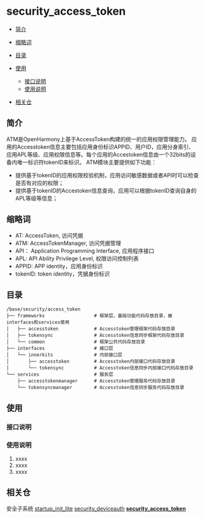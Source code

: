 # security_access_token<a name="ZH-CN_TOPIC_0000001101239136"></a>

-   [简介](#section11660541593)
-   [缩略词](#section161941989596)
-   [目录](#section119744591305)
-   [使用](#section137768191623)
    -   [接口说明](#section1551164914237)
    -   [使用说明](#section129654513264)

-   [相关仓](#section1371113476307)

## 简介<a name="section11660541593"></a>

ATM是OpenHarmony上基于AccessToken构建的统一的应用权限管理能力。
应用的Accesstoken信息主要包括应用身份标识APPID、用户ID，应用分身索引、应用APL等级、应用权限信息等。每个应用的Accestoken信息由一个32bits的设备内唯一标识符tokenID来标识。
ATM模块主要提供如下功能：
-   提供基于tokenID的应用权限校验机制，应用访问敏感数据或者API时可以检查是否有对应的权限；
-   提供基于tokenID的Accestoken信息查询，应用可以根据tokenID查询自身的APL等级等信息；

## 缩略词<a name="section161941989596"></a>
-   AT:      AccessToken, 访问凭据
-   ATM:     AccessTokenManager, 访问凭据管理
-   API：    Application Programming Interface, 应用程序接口
-   APL:     API Ability Privilege Level, 权限访问控制列表
-   APPID:   APP identity，应用身份标识
-   tokenID: token identity，凭据身份标识

## 目录<a name="section161941989596"></a>

```
/base/security/access_token
├── frameworks                  # 框架层，基础功能代码存放目录，被interfaces和services使用
│   ├── accesstoken             # Accesstoken管理框架代码存放目录
│   ├── tokensync               # Accesstoken信息同步框架代码存放目录
│   └── common                  # 框架公共代码存放目录
├── interfaces                  # 接口层
│   └── innerkits               # 内部接口层
│       ├── accesstoken         # Accesstoken内部接口代码存放目录
│       └── tokensync           # Accesstoken信息同步内部接口代码存放目录
└── services                    # 服务层
    ├── accesstokenmanager      # Accesstoken管理服务代码存放目录
    └── tokensyncmanager        # Accesstoken信息同步服务代码存放目录
```

## 使用<a name="section137768191623"></a>
### 接口说明<a name="section1551164914237"></a>

### 使用说明<a name="section129654513264"></a>
1.  xxxx
2.  xxxx
3.  xxxx

## 相关仓<a name="section1371113476307"></a>
安全子系统
[startup\_init\_lite](https://gitee.com/openharmony/startup_init_lite/blob/master/README.md)
[security\_deviceauth](https://gitee.com/openharmony/security_deviceauth/blob/master/README.md)
**[security\_access\_token](https://gitee.com/openharmony-sig/security_access_token/blob/master/README.md)**